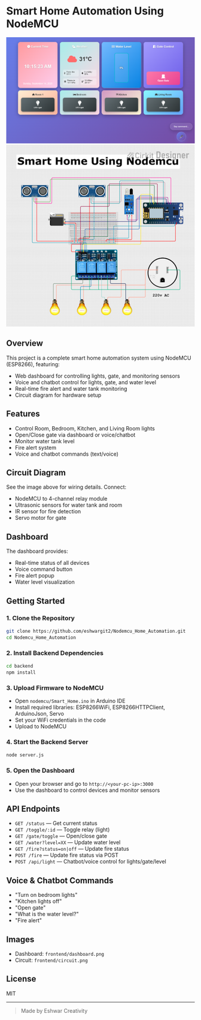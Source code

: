 # Smart Home Automation Using NodeMCU

<img src="Dashboard.png" alt="Dashboard img">

<img src="smart Home.png" alt="circuit diagram img">

## Overview
This project is a complete smart home automation system using NodeMCU (ESP8266), featuring:
- Web dashboard for controlling lights, gate, and monitoring sensors
- Voice and chatbot control for lights, gate, and water level
- Real-time fire alert and water tank monitoring
- Circuit diagram for hardware setup

## Features
- Control Room, Bedroom, Kitchen, and Living Room lights
- Open/Close gate via dashboard or voice/chatbot
- Monitor water tank level
- Fire alert system
- Voice and chatbot commands (text/voice)

## Circuit Diagram
See the image above for wiring details. Connect:
- NodeMCU to 4-channel relay module
- Ultrasonic sensors for water tank and room
- IR sensor for fire detection
- Servo motor for gate

## Dashboard
The dashboard provides:
- Real-time status of all devices
- Voice command button
- Fire alert popup
- Water level visualization

## Getting Started

### 1. Clone the Repository
```sh
git clone https://github.com/eshwargit2/Nodemcu_Home_Automation.git
cd Nodemcu_Home_Automation
```

### 2. Install Backend Dependencies
```sh
cd backend
npm install
```

### 3. Upload Firmware to NodeMCU
- Open `nodemcu/Smart_Home.ino` in Arduino IDE
- Install required libraries: ESP8266WiFi, ESP8266HTTPClient, ArduinoJson, Servo
- Set your WiFi credentials in the code
- Upload to NodeMCU

### 4. Start the Backend Server
```sh
node server.js
```

### 5. Open the Dashboard
- Open your browser and go to `http://<your-pc-ip>:3000`
- Use the dashboard to control devices and monitor sensors

## API Endpoints
- `GET /status` — Get current status
- `GET /toggle/:id` — Toggle relay (light)
- `GET /gate/toggle` — Open/close gate
- `GET /water?level=XX` — Update water level
- `GET /fire?status=on|off` — Update fire status
- `POST /fire` — Update fire status via POST
- `POST /api/light` — Chatbot/voice control for lights/gate/level

## Voice & Chatbot Commands
- "Turn on bedroom lights"
- "Kitchen lights off"
- "Open gate"
- "What is the water level?"
- "Fire alert"

## Images
- Dashboard: `frontend/dashboard.png`
- Circuit: `frontend/circuit.png`

## License
MIT

---
> Made by Eshwar Creativity


